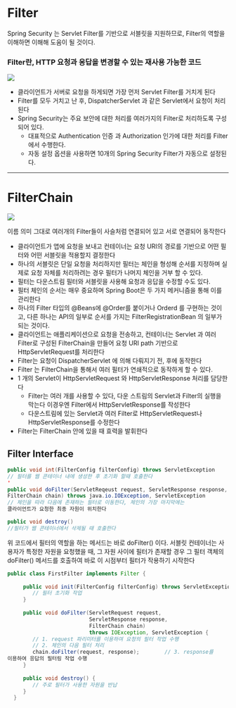 # Filter
Spring Security 는 Servlet Filter를 기반으로 서블릿을 지원하므로, Filter의 
역할을 이해하면 이해해 도움이 될 것이다.
### Filter란, HTTP 요청과 응답을 변경할 수 있는 재사용 가능한 코드

![](https://velog.velcdn.com/images/minthug94_/post/a904f38a-5455-4b4a-a995-5887bfe960bd/image.png)

- 클라이언트가 서버로 요청을 하게되면 가장 먼저 Servlet Filter를 거치게 
된다
- Filter를 모두 거치고 난 후, DispatcherServlet 과 같은 Servlet에서 요청이 
처리된다
- Spring Security는 주요 보안에 대한 처리를 여러가지의 Filter로 처리하도록 
구성되어 있다.
    - 대표적으로 Authentication 인증 과 Authorization 인가에 대한 처리를 
Filter에서 수행한다.
    - 자동 설정 옵션을 사용하면 10개의 Spring Security Filter가 자동으로 
설정된다.

------------------

# FilterChain
![](https://velog.velcdn.com/images/minthug94_/post/3e79d4fb-03ce-4ecd-86bd-215795615f51/image.png)

이름 의미 그대로 여러개의 Filter들이 사슬처럼 연결되어 있고 서로 연결되어 
동작한다

- 클라이언트가 앱에 요청을 보내고 컨테이너는 요청 URI의 경로를 기반으로 
어떤 필터와 어떤 서블릿을 적용할지 결정한다
- 하나의 서블릿은 단일 요청을 처리하지만 필터는 체인을 형성해 순서를 
지정하며 실제로 요청 자체를 처리하려는 경우 필터가 나머지 체인을 거부 할 
수 있다.
- 필터는 다운스트림 필터와 서블릿을 사용해 요청과 응답을 수정할 수도 있다.
- 필터 체인의 순서는 매우 중요하며 Spring Boot은 두 가지 메커니즘을 통해 
이를 관리한다
- 하나의 Filter 타입의 @Beans에 @Order를 붙이거나 Orderd 를 구현하는 
것이고, 다른 하나는 API의 일부로 순서를 가지는 FilterRegistrationBean 의 
일부가 되는 것이다.
- 클라이언트는 애플리케이션으로 요청을 전송하고, 컨테이너는 Servlet 과 
여러 Filter로 구성된 FilterChain을 만들어 요청 URI path 기반으로 
HttpServletRequest를 처리한다
- Filter는 요청이 DispatcherServlet 에 의해 다뤄지기 전, 후에 동작한다
- Filter 는 FilterChain을 통해서 여러 필터가 연쇄적으로 동작하게 할 수 
있다.
- 1 개의 Servlet이 HttpServletRequest 와 HttpServletResponse 처리를 
담당한다
   -  Filter는 여러 개를 사용할 수 있다, 다운 스트림의 Servlet과 Filter의 
실행을 막는다
   이경우엔 Filter에서 HttpServletResponse를 작성한다
   - 다운스트림에 있는 Servlet과 여러 Filter로 HttpServletRequest나 
HttpServletResponse를 수정한다
- Filter는 FilterChain 안에 있을 때 효력을 발휘한다

## Filter Interface
```java
public void int(FilterConfig filterConfig) throws ServletException
// 필터를 웹 콘테이너 내에 생성한 후 초기화 할때 호출한다
'
public void doFilter(ServletReqeust request, ServletResponse response, 
FilterChain chain) throws java.io.IOException, ServletException
// 체인을 따라 다음에 존재하는 필터로 이동한다, 체인의 가장 마지막에는 
클라이언트가 요청한 최종 자원이 위치한다

public void destroy()
//필터가 웹 콘테이너에서 삭제될 때 호출한다

```

위 코드에서 필터의 역할을 하는 메서드는 바로 doFilter() 이다.
서블릿 컨테이너는 사용자가 특정한 자원을 요청했을 때, 그 자원 사이에 
필터가 존재할 경우 그 필터 객체의 doFilter() 메서드를 호출하여 바로 이 
시점부터 필터가 작용하기 시작한다

```java
public class FirstFilter implements Filter {
  
     public void init(FilterConfig filterConfig) throws ServletException {
        // 필터 초기화 작업
     }
     
     public void doFilter(ServletRequest request,
                          ServletResponse response,
                          FilterChain chain)
                          throws IOException, ServletException {
        // 1. request 파리미터를 이용하여 요청의 필터 작업 수행
        // 2. 체인의 다음 필터 처리
        chain.doFilter(request, response);        // 3. response를 
이용하여 응답의 필터링 작업 수행
     }
     
     public void destroy() {
        // 주로 필터가 사용한 자원을 반납
     }
  }
```
